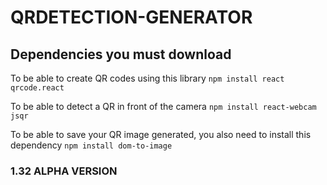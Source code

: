# QRDETECTION-GENERATOR

## Dependencies you must download
To be able to create QR codes using this library
``npm install react qrcode.react``

To be able to detect a QR in front of the camera
``npm install react-webcam jsqr``

To be able to save your QR image generated, you also need to install this dependency
``npm install dom-to-image``

### 1.32 ALPHA VERSION
